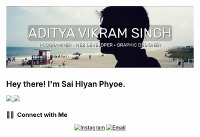 <img src="https://raw.githubusercontent.com/AVS1508/AVS1508/master/assets/Aditya%20Vikram%20Singh%20Banner.png">

<h2> Hey there! I'm Sai Hlyan Phyoe.</h2>

<a href="https://github.com/SaiHlyanPhyoe7">
  <img height="180em" src="https://github-readme-stats.vercel.app/api?username=SaiHlyanPhyoe7&theme=buefy&show_icons=true" />
  <img height="180em" src="https://github-readme-stats.vercel.app/api/top-langs/?username=SaiHlyanPhyoe7&theme=buefy&layout=compact" />
</a>

<br/>

<h3> 🤝🏻 &nbsp;Connect with Me </h3>

<p align="center">
<a href="https://www.instagram.com/__saihlyanphyoe/"><img alt="Instagram" src="https://img.shields.io/badge/Instagram-__saihlyanphyoe-blue?style=flat-square&logo=instagram"></a>
<a href="mailto:saihlyan.phyoe7@gmail.com"><img alt="Email" src="https://img.shields.io/badge/Email-saihlyan.phyoe7@gmail.com-blue?style=flat-square&logo=gmail"></a>
</p>
